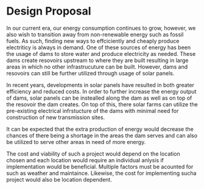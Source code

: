 # Design Proposal

In our current era, our energy consumption continues to grow, however, we also wish to transition away from non-renewable energy such as fossil fuels.
As such, finding new ways to effciciently and cheaply produce electriticy is always in demand.
One of these sources of energy has been the usage of dams to store water and produce electricity as needed. These dams create resovoirs upstream to where they are built
resulting in large areas in which no other infrastrucuture can be built. However, dams and resovoirs can still be further utilized through usage of solar panels.

In recent years, developments in solar panels have resulted in both greater efficiency and reduced costs. In order to further increase the energy output of dams, solar panels can
be instealled along the dam as well as on top of the resovoir the dam creates. On top of this, there solar farms can utilize the pre-existing electrical infrstucture
of the dams with minimal need for construction of new transmission sites.

It can be expected that the extra production of energy would decrease the chances of there being a shortage in the areas the dam serves and can also be utilized to serve
other areas in need of more energy. 

The cost and viability of such a project would depend on the location chosen and each location would require an individual anlysis if implementation would be beneficial.
Multiple factors must be acounted for such as weather and maintaince.
Likewise, the cost for implementing sucha  project would also be location dependent. 
